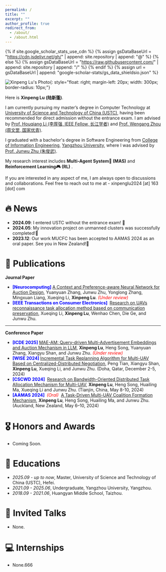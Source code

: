 ```yaml
---
permalink: /
title: ""
excerpt: ""
author_profile: true
redirect_from: 
  - /about/
  - /about.html
---
```


{% if site.google_scholar_stats_use_cdn %}
{% assign gsDataBaseUrl = "https://cdn.jsdelivr.net/gh/" | append: site.repository | append: "@" %}
{% else %}
{% assign gsDataBaseUrl = "https://raw.githubusercontent.com/" | append: site.repository | append: "/" %}
{% endif %}
{% assign url = gsDataBaseUrl | append: "google-scholar-stats/gs_data_shieldsio.json" %}

<span class='anchor' id='about-me'></span>

![Xinpeng Lu's Photo](https://xinpenglu.github.io/images/USTC.png){: style="float: right; margin-left: 20px; width: 300px; border-radius: 10px;"}

Here is **Xinpeng Lu (陆新蓬)**. 

I am currently pursuing my master’s degree in Computer Technology at [University of Science and Technology of China (USTC)](https://www.ustc.edu.cn/), having been recommended for direct admission without the entrance exam. I am advised by [Prof. Houqiang Li (李厚强, IEEE Fellow, 长江学者)](http://staff.ustc.edu.cn/~lihq/) and [Prof. Wengang Zhou (周文罡, 国家优青)](http://staff.ustc.edu.cn/~zhwg/index.html). 

I graduated with a bachelor's degree in Software Engineering from [College of Information Engineering](http://xxgcxy.yzu.edu.cn/index.htm), [Yangzhou University](https://www.yzu.edu.cn/), where I was advised by [Prof. Junwu Zhu (朱俊武)](https://xxgcxy.yzu.edu.cn/info/1020/7295.htm).

My research interest includes **Multi-Agent System🤖 (MAS)**  and **Reinforcement Learning🎮 (RL)** .

If you are interested in any aspect of me, I am always open to discussions and collaborations. Feel free to reach out to me at - xinpenglu2024 [at] 163 [dot] com


# 🔥 News
- **2024.09**: I entered USTC without the entrance exam! 🎉
- **2024.05**: My innovation project on unmanned clusters was successfully completed!🎉
- **2023.12**: Our work MUCFC has been accepted to AAMAS 2024 as an oral paper. See you in New Zealand!🎉

# 📝 Publications 

**Journal Paper**

- <strong><font color='blue'> [Neurocomputing] </font></strong> [A Context and Preference-aware Neural Network for Auction Design](https://xinpenglu.github.io/), Yuanyuan Zhang, Junwu Zhu, Yonglong Zhang, Mingxuan Liang, Xueqing Li, **Xinpeng Lu**. <em><font color='red'> (Under review) </font></em>
- <strong><font color='blue'> [IEEE  Transactions on Consumer Electronics] </font></strong> [Research on UAVs reconnaissance task allocation method based on communication preservation](https://xinpenglu.github.io/files/journal/TCE2024.pdf), Xueqing Li, **Xinpeng Lu**, Wenhao Chen, Die Ge, and Junwu Zhu.

***

**Conference Paper**

- <strong><font color='blue'> [ICDE 2025] </font></strong> [MAE-AM: Query-driven Multi-Advertisement Embeddings and Auction Mechanism in LLM](https://xinpenglu.github.io/files/conference/ICDE2025.pdf), **Xinpeng Lu**, Heng Song, Yuanyuan Zhang, Xiangyu Shan, and Junwu Zhu. <em><font color='red'> (Under review) </font></em>
- <strong><font color='blue'> [WISE 2024] </font></strong> [Incremental Task Replanning Algorithm for Multi-UAV Based on Centralized-Distributed 
  Negotiation](https://xinpenglu.github.io/files/conference/WISE2024.pdf), Peng Tian, Xiangyu Shan, **Xinpeng Lu**, Xueqing Li, and Junwu Zhu. (Doha, Qatar, December 2-5, 2024)
- <strong><font color='blue'> [CSCWD 2024] </font></strong> [Research on Bandwidth-Oriented Distributed Task Allocation Mechanism for Multi-UAV](https://xinpenglu.github.io/files/conference/CSCWD2024.pdf), **Xinpeng Lu**, Heng Song, Huailing Ma, Xueqing Li and Junwu Zhu. (Tianjin, China, May 8-10, 2024)
- <strong><font color='blue'> [AAMAS 2024] </font></strong> <em><font color='red'> (Oral) </font></em> [A Task-Driven Multi-UAV Coalition Formation Mechanism](https://xinpenglu.github.io/files/conference/AAMAS2024.pdf), **Xinpeng Lu**, Heng Song, Huailing Ma, and Junwu Zhu. (Auckland, New Zealand, May 6–10, 2024)


# 🎖 Honors and Awards
- Coming Soon.

# 📖 Educations
- *2025.09 - up to now*, Master, University of Science and Technology of China (USTC), Hefei.
- *2021.09 - 2025.06*, Undergraduate, Yangzhou University, Yangzhou.
- *2018.09 - 2021.06*, Huangyan Middle School, Taizhou.

# 💬 Invited Talks
- None.

# 💻 Internships
- None.666

<div style="width: 200px; height: 200px; margin: 0 auto;">
  <script type="text/javascript" id="clstr_globe" src="//clustrmaps.com/globe.js?d=NkvASYdG2r1i3NU4bU0kprSdMw-6b-hZgGBlclS77qQ"></script>
</div>